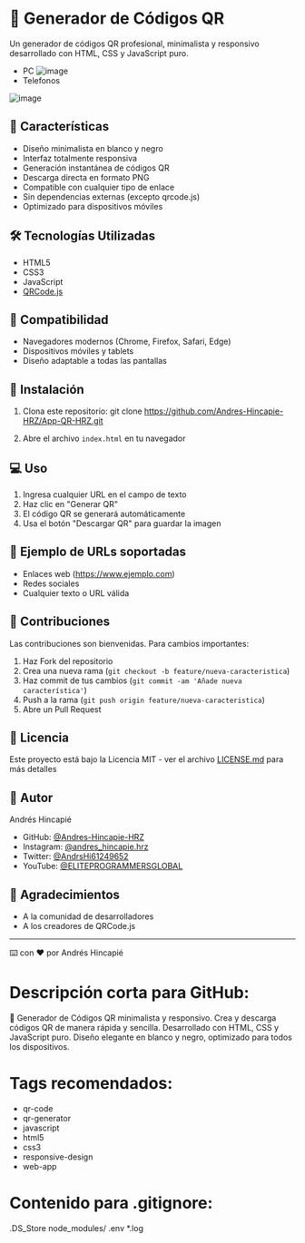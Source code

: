# 🔲 Generador de Códigos QR

Un generador de códigos QR profesional, minimalista y responsivo desarrollado con HTML, CSS y JavaScript puro.
- PC
![image](https://github.com/user-attachments/assets/9480daf0-d64f-49a2-bb5c-8cae8a2f3e3b)
- Telefonos

![image](https://github.com/user-attachments/assets/ccc12ac3-3fe4-4194-9999-398e0f7c3222)


## 🚀 Características

- Diseño minimalista en blanco y negro
- Interfaz totalmente responsiva  
- Generación instantánea de códigos QR
- Descarga directa en formato PNG
- Compatible con cualquier tipo de enlace
- Sin dependencias externas (excepto qrcode.js)
- Optimizado para dispositivos móviles

## 🛠️ Tecnologías Utilizadas

- HTML5
- CSS3  
- JavaScript
- [QRCode.js](https://davidshimjs.github.io/qrcodejs/)

## 📱 Compatibilidad

- Navegadores modernos (Chrome, Firefox, Safari, Edge)
- Dispositivos móviles y tablets
- Diseño adaptable a todas las pantallas

## 🔧 Instalación

1. Clona este repositorio:
git clone https://github.com/Andres-Hincapie-HRZ/App-QR-HRZ.git

2. Abre el archivo `index.html` en tu navegador

## 💻 Uso

1. Ingresa cualquier URL en el campo de texto
2. Haz clic en "Generar QR"
3. El código QR se generará automáticamente  
4. Usa el botón "Descargar QR" para guardar la imagen

## 📝 Ejemplo de URLs soportadas

- Enlaces web (https://www.ejemplo.com)
- Redes sociales
- Cualquier texto o URL válida

## 🤝 Contribuciones

Las contribuciones son bienvenidas. Para cambios importantes:

1. Haz Fork del repositorio
2. Crea una nueva rama (`git checkout -b feature/nueva-caracteristica`)
3. Haz commit de tus cambios (`git commit -am 'Añade nueva característica'`)
4. Push a la rama (`git push origin feature/nueva-caracteristica`)
5. Abre un Pull Request

## 📄 Licencia

Este proyecto está bajo la Licencia MIT - ver el archivo [LICENSE.md](LICENSE.md) para más detalles

## 👤 Autor

Andrés Hincapié
- GitHub: [@Andres-Hincapie-HRZ](https://github.com/Andres-Hincapie-HRZ)
- Instagram: [@andres_hincapie.hrz](https://instagram.com/andres_hincapie.hrz)
- Twitter: [@AndrsHi61249652](https://twitter.com/AndrsHi61249652)
- YouTube: [@ELITEPROGRAMMERSGLOBAL](https://youtube.com/@ELITEPROGRAMMERSGLOBAL)

## 🌟 Agradecimientos

- A la comunidad de desarrolladores
- A los creadores de QRCode.js

---
⌨️ con ❤️ por Andrés Hincapié

# Descripción corta para GitHub:
📱 Generador de Códigos QR minimalista y responsivo. Crea y descarga códigos QR de manera rápida y sencilla. Desarrollado con HTML, CSS y JavaScript puro. Diseño elegante en blanco y negro, optimizado para todos los dispositivos.

# Tags recomendados:
- qr-code
- qr-generator
- javascript
- html5
- css3
- responsive-design
- web-app

# Contenido para .gitignore:
.DS_Store
node_modules/
.env
*.log
